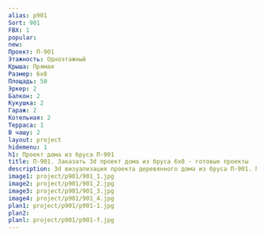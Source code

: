 ```yaml
---
alias: p901
Sort: 901
FBX: 1
popular: 
new: 
Проект: П-901
Этажность: Одноэтажный
Крыша: Прямая
Размер: 6х8
Площадь: 50
Эркер: 2
Балкон: 2
Кукушка: 2
Гараж: 2
Котельная: 2
Терраса: 1
В чашу: 2
layout: project
hidemenu: 1
h1: Проект дома из бруса П-901
title: П-901. Заказать 3d проект дома из бруса 6х8 - готовые проекты
description: 3d визуализация проекта деревянного дома из бруса П-901. Площадь 50 м2, размер 6х8. Вы можете внести любые изменения в проект.
image1: project/p901/901_1.jpg
image2: project/p901/901_2.jpg
image3: project/p901/901_3.jpg
image4: project/p901/901_4.jpg
plan1: project/p901/p901-1.jpg
plan2: 
planl: project/p901/p901-f.jpg
---
```

